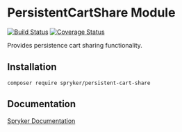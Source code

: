 # PersistentCartShare Module
[![Build Status](https://travis-ci.org/spryker/persistent-cart-share.svg)](https://travis-ci.org/spryker/persistent-cart-share)
[![Coverage Status](https://coveralls.io/repos/github/spryker/persistent-cart-share/badge.svg)](https://coveralls.io/github/spryker/persistent-cart-share)

Provides persistence cart sharing functionality.

## Installation

```
composer require spryker/persistent-cart-share
```

## Documentation

[Spryker Documentation](https://documentation.spryker.com/module_guide/overview.htm)
